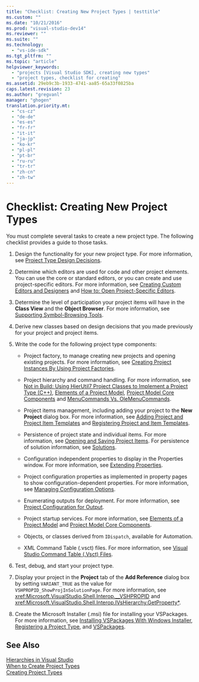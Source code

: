 ```yaml
---
title: "Checklist: Creating New Project Types | testtitle"
ms.custom: ""
ms.date: "10/21/2016"
ms.prod: "visual-studio-dev14"
ms.reviewer: ""
ms.suite: ""
ms.technology: 
  - "vs-ide-sdk"
ms.tgt_pltfrm: ""
ms.topic: "article"
helpviewer_keywords: 
  - "projects [Visual Studio SDK], creating new types"
  - "project types, checklist for creating"
ms.assetid: 29eb9c3b-1933-4741-aa85-65a33f0825ba
caps.latest.revision: 23
ms.author: "gregvanl"
manager: "ghogen"
translation.priority.mt: 
  - "cs-cz"
  - "de-de"
  - "es-es"
  - "fr-fr"
  - "it-it"
  - "ja-jp"
  - "ko-kr"
  - "pl-pl"
  - "pt-br"
  - "ru-ru"
  - "tr-tr"
  - "zh-cn"
  - "zh-tw"
---
```

# Checklist: Creating New Project Types
You must complete several tasks to create a new project type. The following checklist provides a guide to those tasks.  
  
1.  Design the functionality for your new project type. For more information, see [Project Type Design Decisions](../extensibility-internals/project-type-design-decisions.md).  
  
2.  Determine which editors are used for code and other project elements. You can use the core or standard editors, or you can create and use project-specific editors. For more information, see [Creating Custom Editors and Designers](../extensibility/creating-custom-editors-and-designers.md) and [How to: Open Project-Specific Editors](../extensibility/how-to--open-project-specific-editors.md).  
  
3.  Determine the level of participation your project items will have in the **Class View** and the **Object Browser**. For more information, see [Supporting Symbol-Browsing Tools](../extensibility-internals/supporting-symbol-browsing-tools.md).  
  
4.  Derive new classes based on design decisions that you made previously for your project and project items.  
  
5.  Write the code for the following project type components:  
  
    -   Project factory, to manage creating new projects and opening existing projects. For more information, see [Creating Project Instances By Using Project Factories](../extensibility-internals/creating-project-instances-by-using-project-factories.md).  
  
    -   Project hierarchy and command handling. For more information, see [Not in Build: Using HierUtil7 Project Classes to Implement a Project Type (C++)](http://msdn.microsoft.com/en-us/a5c16a09-94a2-46ef-87b5-35b815e2f346), [Elements of a Project Model](../extensibility-internals/elements-of-a-project-model.md), [Project Model Core Components](../extensibility-internals/project-model-core-components.md) and [MenuCommands Vs. OleMenuCommands](../misc/menucommands-vs.-olemenucommands.md).  
  
    -   Project items management, including adding your project to the **New Project** dialog box. For more information, see [Adding Project and Project Item Templates](../extensibility-internals/adding-project-and-project-item-templates.md) and [Registering Project and Item Templates](../extensibility-internals/registering-project-and-item-templates.md).  
  
    -   Persistence of project state and individual items. For more information, see [Opening and Saving Project Items](../extensibility-internals/opening-and-saving-project-items.md). For persistence of solution information, see [Solutions](../extensibility-internals/solutions.md).  
  
    -   Configuration independent properties to display in the Properties window. For more information, see [Extending Properties](../extensibility-internals/extending-properties.md).  
  
    -   Project configuration properties as implemented in property pages to show configuration-dependent properties. For more information, see [Managing Configuration Options](../extensibility-internals/managing-configuration-options.md).  
  
    -   Enumerating outputs for deployment. For more information, see [Project Configuration for Output](../extensibility-internals/project-configuration-for-output.md).  
  
    -   Project startup services. For more information, see [Elements of a Project Model](../extensibility-internals/elements-of-a-project-model.md) and [Project Model Core Components](../extensibility-internals/project-model-core-components.md).  
  
    -   Objects, or classes derived from `IDispatch`, available for Automation.  
  
    -   XML Command Table (.vsct) files. For more information, see [Visual Studio Command Table (.Vsct) Files](../Topic/Visual%20Studio%20Command%20Table%20\(.Vsct\)%20Files.md).  
  
6.  Test, debug, and start your project type.  
  
7.  Display your project in the **Project** tab of the **Add Reference** dialog box by setting `VARIANT_TRUE` as the value for `VSHPROPID_ShowProjInSolutionPage`. For more information, see <xref:Microsoft.VisualStudio.Shell.Interop.__VSHPROPID> and <xref:Microsoft.VisualStudio.Shell.Interop.IVsHierarchy.GetProperty*>.  
  
8.  Create the Microsoft Installer (.msi) file for installing your VSPackages. For more information, see [Installing VSPackages With Windows Installer](../extensibility-internals/installing-vspackages-with-windows-installer.md), [Registering a Project Type](../extensibility-internals/registering-a-project-type.md), and [VSPackages](../extensibility-internals/vspackages.md).  
  
## See Also  
 [Hierarchies in Visual Studio](../extensibility-internals/hierarchies-in-visual-studio.md)   
 [When to Create Project Types](../extensibility-internals/when-to-create-project-types.md)   
 [Creating Project Types](../extensibility-internals/creating-project-types.md)